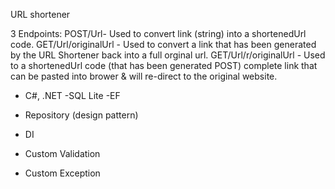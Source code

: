 URL shortener

3 Endpoints:
POST/Url- Used to convert link (string) into a shortenedUrl code.
GET/Url/originalUrl - Used to convert a link that has been generated by the URL Shortener back into a full orginal url.
GET/Url/r/originalUrl - Used to a shortenedUrl code (that has been generated POST) complete link that can be pasted into brower & will re-direct to the original website.

- C#, .NET
-SQL Lite
-EF

- Repository (design pattern)
- DI
- Custom Validation
- Custom Exception
